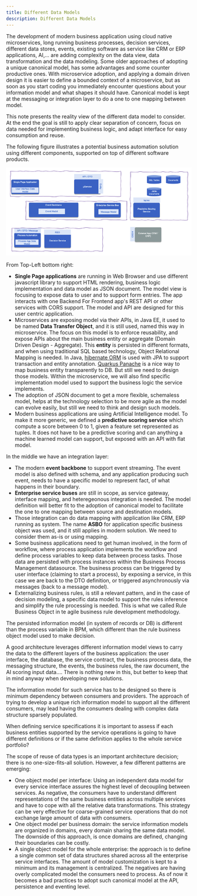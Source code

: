 ```yaml
---
title: Different Data Models
description: Different Data Models
---
```


The development of modern business application using cloud native microservices, long running business processes, decision services, different data stores, events, existing software as service like CRM or ERP applications, AI,... are adding complexity on the data view, data transformation and the data modeling. Some older approaches of adopting a unique canonical model, has some advantages and some counter productive ones. With microservice adoption, and applying a domain driven design it is easier to define a bounded context of a microservice, but as soon as you start coding you immediately encounter questions about your information model and what shapes it should have. Canonical model is kept at the messaging or integration layer to do a one to one mapping between model. 

This note presents the reality view of the different data model to consider. At the end the goal is still to apply clear separation of concern, focus on data needed for implementing business logic, and adapt interface for easy consumption and reuse.

The following figure illustrates a potential business automation solution using different components, supported on top of different software products.

 ![0](./images/diff-models.png)

From Top-Left bottom right:

* **Single Page applications** are running in Web Browser and use different javascript library to support HTML rendering, business logic implementation and data model as JSON document. The model view is focusing to expose data to user and to support form entries. The app interacts with one Backend For Frontend app's REST API or other services with CORS support. The model and API are designed for this user centric application. 
* Microservices are exposing model via their APIs, in Java EE, it used to be named **Data Transfer Object**, and it is still used, named this way in microservice. The focus on this model is to enforce reusability, and expose APIs about the main business entity or aggregate (Domain Driven Design - Aggregate). This **entity** is persisted in different formats, and when using traditional SQL based technology, Object Relational Mapping is needed. In Java, [hibernate ORM](https://hibernate.org/orm/) is used with JPA to support transaction and entity annotation. [Quarkus Panache](https://quarkus.io/guides/hibernate-orm-panache) is a nice way to map business entity transparently to DB. But still we need to design those models. Within the microservice, we will also find specific implementation model used to support the business logic the service implements. 
* The adoption of JSON document to get a more flexible, schemaless model, helps at the technology selection to be more agile as the model can evolve easily, but still we need to think and design such models. 
* Modern business applications are using Artificial Intelligence model. To make it more generic, we defined a **predictive scoring service** which compute a score between 0 to 1, given a feature set represented as tuples. It does not have to be a predictive scoring and can anything a machine learned model can support, but exposed with an API with flat model.

In the middle we have an integration layer:

* The modern **event backbone** to support event streaming. The event model is also defined with schema, and any application producing such event, needs to have a specific model to represent fact, of what happens in their boundary.
* **Enterprise service buses** are still in scope, as service gateway, interface mapping, and heteregeonous integration is needed. The model definition will better fit to the adoption of canonical model to facilitate the one to one mapping between source and destination models.  
* Those integration can do data mapping with application like CRM, ERP running as system. The name **ASBO** for application specific business object was used, and it still applies in modern solution. We need to consider them as-is or using mapping. 
* Some business applications need to get human involved, in the form of workflow, where process application implements the workflow and define process variables to keep data between process tasks. Those data are persisted with process instances within the Business Process Management datasource. The business process can be triggered by user interface (claiming to start a process), by exposing a service, in this case we are back to the DTO definition, or triggered asynchronously via messages (back to a message model). 
* Externalizing business rules, is still a relevant pattern, and in the case of decision modeling, a specific data model to support the rules inference and simplify the rule processing is needed. This is what we called Rule Business Object in te agile business rule development methodology.


The persisted information model (in system of records or DB) is different than the process variable in BPM, which different than the rule business object model used to make decision. 

A good architecture leverages different information model views to carry the data to the different layers of the business application: the user interface, the database, the service contract, the business process data, the messaging structure, the events, the business rules, the raw document, the AI scoring input data.... There is nothing new in this, but better to keep that in mind anyway when developing new solutions.

The information model for such service has to be designed so there is minimum dependency between consumers and providers. The approach of trying to develop a unique rich information model to support all the different consumers, may lead having the consumers dealing with complex data structure sparsely populated.

When defining service specifications it is important to assess if each business entities supported by the service operations is going to have different definitions or if the same definition applies to the whole service portfolio?

The scope of reuse of data types is an important architecture decision; there is no one-size-fits-all solution. However, a few different patterns are emerging:

* One object model per interface: Using an independent data model for every service interface assures the highest level of decoupling between services. As negative, the consumers have to understand different representations of the same business entities across multiple services and have to cope with all the relative data transformations. This strategy can be very effective for coarse-grained service operations that do not exchange large amount of data with consumers.
* One object model per business domain: the service information models are organized in domains, every domain sharing the same data model. The downside of this approach, is once domains are defined, changing their boundaries can be costly.
* A single object model for the whole enterprise: the approach is to define a single common set of data structures shared across all the enterprise service interfaces. The amount of model customization is kept to a minimum and its management is centralized. The negatives are having overly complicated model the consumers need to process. As of now it becomes a bad practices to adopt such canonical model at the API, persistence and eventing level. 
